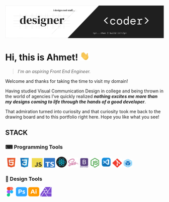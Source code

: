 [![hero-banner](assets\github-hero.png)]()

# Hi, this is Ahmet! <img src="assets\wave.gif" width="30px">

> _I'm an aspiring Front End Engineer._

Welcome and thanks for taking the time to visit my domain!

Having studied Visual Communication Design in college and being thrown in the world of agencies I’ve quickly realized **_nothing excites me more than my designs coming to life through the hands of a good developer_**.

That admiration turned into curiosity and that curiosity took me back to the drawing board and to this portfolio right here. Hope you like what you see!

## STACK

### ⌨ Programming Tools

<img src="assets/badges/html5.svg" alt="html5" width="38" height="38"/>
<img src="assets/badges/css3.svg" alt="css3" width="38" height="38"/>
<img src="assets/badges/js.svg" alt="javascript" width="35" height="30"/>
<img src="assets/badges/typescript.svg" alt="javascript" width="35" height="30"/>
<img src="assets/badges/react.png" alt="react" width="34" height="34"/>
<img src="assets/badges/sass.svg" alt="sass" width="32" height="32"/>
<img src="assets/badges/bootstrap.svg" alt="bootstrap" width="30" height="30"/>
<img src="assets/badges/node.svg" alt="bootstrap" width="30" height="30"/>
<img src="assets/badges/vscode.png" alt="vscode" width="34" height="34"/>
<img src="assets/badges/git.svg" alt="git" width="30" height="28"/>
<img src="assets/badges/webpack.svg" alt="webpack" width="30" height="27"/>

### 🎨 Design Tools

<img src="assets/badges/figma.svg" alt="figma" width="30" height="30"/>
<img src="assets/badges/adobephotoshop.svg" alt="photoshop" width="35" height="30"/>
<img src="assets/badges/adobeillustrator.svg" alt="illustrator" width="35" height="30"/>
<img src="assets/badges/affinityphoto.svg" alt="affinity" width="35" height="30"/>
